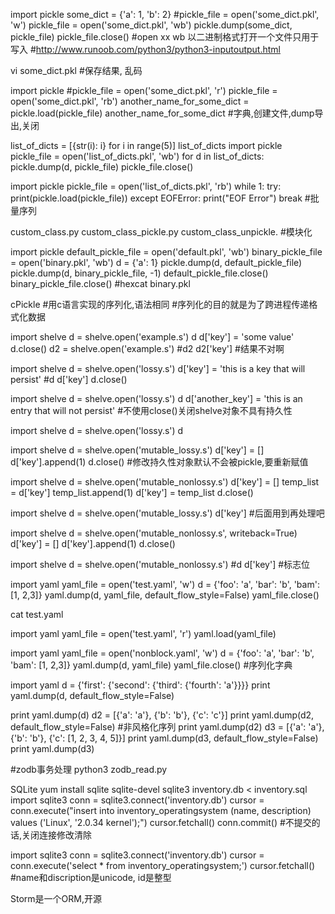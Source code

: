 import pickle
some_dict = {'a': 1, 'b': 2}
#pickle_file = open('some_dict.pkl', 'w')
pickle_file = open('some_dict.pkl', 'wb')
pickle.dump(some_dict, pickle_file)
pickle_file.close()
#open xx wb 以二进制格式打开一个文件只用于写入
#http://www.runoob.com/python3/python3-inputoutput.html

vi some_dict.pkl
#保存结果, 乱码

import pickle
#pickle_file = open('some_dict.pkl', 'r')
pickle_file = open('some_dict.pkl', 'rb')
another_name_for_some_dict = pickle.load(pickle_file)
another_name_for_some_dict
#字典,创建文件,dump导出,关闭


list_of_dicts = [{str(i): i} for i in range(5)]
list_of_dicts
import pickle
pickle_file = open('list_of_dicts.pkl', 'wb')
for d in list_of_dicts:
    pickle.dump(d, pickle_file)
pickle_file.close()

import pickle
pickle_file = open('list_of_dicts.pkl', 'rb')
while 1:
    try:
        print(pickle.load(pickle_file))
    except EOFError:
        print("EOF Error")
        break
#批量序列


custom_class.py
custom_class_pickle.py
custom_class_unpickle.
#模块化


import pickle
default_pickle_file = open('default.pkl', 'wb')
binary_pickle_file = open('binary.pkl', 'wb')
d = {'a': 1}
pickle.dump(d, default_pickle_file)
pickle.dump(d, binary_pickle_file, -1)
default_pickle_file.close()
binary_pickle_file.close()
#hexcat binary.pkl


cPickle
#用c语言实现的序列化,语法相同
#序列化的目的就是为了跨进程传递格式化数据



import shelve
d = shelve.open('example.s')
d
d['key'] = 'some value'
d.close()
d2 = shelve.open('example.s')
#d2
d2['key']
#结果不对啊

import shelve
d = shelve.open('lossy.s')
d['key'] = 'this is a key that will persist'
#d
d['key']
d.close()

import shelve
d = shelve.open('lossy.s')
d
d['another_key'] = 'this is an entry that will not persist'
#不使用close()关闭shelve对象不具有持久性

import shelve
d = shelve.open('lossy.s')
d

import shelve
d = shelve.open('mutable_lossy.s')
d['key'] = []
d['key'].append(1)
d.close()
#修改持久性对象默认不会被pickle,要重新赋值



import shelve
d = shelve.open('mutable_nonlossy.s')
d['key'] = []
temp_list = d['key']
temp_list.append(1)
d['key'] = temp_list
d.close()


import shelve
d = shelve.open('mutable_lossy.s')
d['key']
#后面用到再处理吧


import shelve
d = shelve.open('mutable_nonlossy.s', writeback=True)
d['key'] = []
d['key'].append(1)
d.close()

import shelve
d = shelve.open('mutable_nonlossy.s')
#d
d['key']
#标志位



import yaml
yaml_file = open('test.yaml', 'w')
d = {'foo': 'a', 'bar': 'b', 'bam': [1, 2,3]}
yaml.dump(d, yaml_file, default_flow_style=False)
yaml_file.close()

cat test.yaml

import yaml
yaml_file = open('test.yaml', 'r')
yaml.load(yaml_file)


import yaml
yaml_file = open('nonblock.yaml', 'w')
d = {'foo': 'a', 'bar': 'b', 'bam': [1, 2,3]}
yaml.dump(d, yaml_file)
yaml_file.close()
#序列化字典

import yaml
d = {'first': {'second': {'third': {'fourth': 'a'}}}}
print yaml.dump(d, default_flow_style=False)

print yaml.dump(d)
d2 = [{'a': 'a'}, {'b': 'b'}, {'c': 'c'}]
print yaml.dump(d2, default_flow_style=False)
#非风格化序列
print yaml.dump(d2)
d3 = [{'a': 'a'}, {'b': 'b'}, {'c': [1, 2, 3, 4, 5]}]
print yaml.dump(d3, default_flow_style=False)
print yaml.dump(d3)


#zodb事务处理
python3 zodb_read.py


SQLite
yum install sqlite sqlite-devel
sqlite3 inventory.db < inventory.sql
import sqlite3
conn = sqlite3.connect('inventory.db')
cursor = conn.execute("insert into inventory_operatingsystem (name,
description) values ('Linux', '2.0.34 kernel');")
cursor.fetchall()
conn.commit()
#不提交的话,关闭连接修改清除


import sqlite3
conn = sqlite3.connect('inventory.db')
cursor = conn.execute('select * from inventory_operatingsystem;')
cursor.fetchall()
#name和discription是unicode, id是整型

Storm是一个ORM,开源

